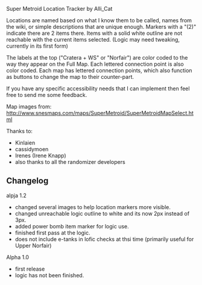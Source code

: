 Super Metroid Location Tracker by Alli_Cat

Locations are named based on what I know them to be called, names
from the wiki, or simple descriptions that are unique enough.  Markers
with a "(2)" indicate there are 2 items there.  Items with a solid white outline 
are not reachable with the current items selected. 
(Logic may need tweaking, currently in its first form)

The labels at the top ("Cratera + WS" or "Norfair") are color 
coded to the way they appear on the Full Map.  Each lettered
connection point is also color coded.  Each map has lettered 
connection points, which also function as buttons to change the 
map to their counter-part.

If you have any specific accessibility needs that I can implement
then feel free to send me some feedback.  

Map images from: http://www.snesmaps.com/maps/SuperMetroid/SuperMetroidMapSelect.html

Thanks to: 
- Kinlaien
- cassidymoen
- Irenes (Irene Knapp)
- also thanks to all the randomizer developers


Changelog
-----------------
alpja 1.2
- changed several images to help location markers more visible.
- changed unreachable logic outline to white and its now 2px instead of 3px.
- added power bomb item marker for logic use.
- finished first pass at the logic.
- does not include e-tanks in lofic checks at thsi time (primarily useful for Upper Norfair)

Alpha 1.0
- first release
- logic has not been finished.
